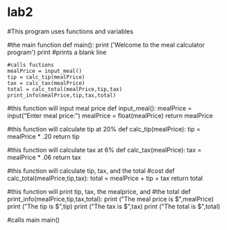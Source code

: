 # lab2
#This program uses functions and variables

#the main function
def main():
    print ('Welcome to the meal calculator program')
    print   #prints a blank line

    #calls fuctions
    mealPrice = input_meal()
    tip = calc_tip(mealPrice)
    tax = calc_tax(mealPrice)
    total = calc_total(mealPrice,tip,tax)
    print_info(mealPrice,tip,tax,total)

#this function will input meal price
def input_meal():
    mealPrice = input("Enter meal price:")
    mealPrice = float(mealPrice)
    return mealPrice

#this function will calculate tip at 20%
def calc_tip(mealPrice):
    tip = mealPrice * .20
    return tip

#this function will calculate tax at 6%
def calc_tax(mealPrice):
    tax = mealPrice * .06
    return tax

#this function will calculate tip, tax, and the total #cost
def calc_total(mealPrice,tip,tax):
    total = mealPrice + tip + tax
    return total

#this function will print tip, tax, the mealprice, and #the total
def print_info(mealPrice,tip,tax,total):
    print ("The meal price is $",mealPrice)
    print ("The tip is $",tip)
    print ("The tax is $",tax)
    print ("The total is $",total)
    
    
#calls main
main()
